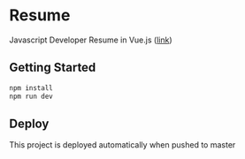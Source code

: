 # Resume

Javascript Developer Resume in Vue.js ([link](https://leejh3224.github.io/resume/))

## Getting Started

```bash
npm install
npm run dev
```

## Deploy

This project is deployed automatically when pushed to master
